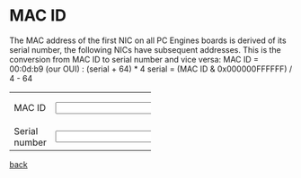 # MAC ID

The MAC address of the first NIC on all PC Engines boards is derived of its serial number, the following NICs have subsequent addresses.
This is the conversion from MAC ID to serial number and vice versa:
MAC ID = 00:0d:b9 (our OUI) : (serial + 64) * 4
serial = (MAC ID & 0x000000FFFFFF) / 4 - 64

<script type="text/javascript" src="https://ajax.googleapis.com/ajax/libs/jquery/1.10.2/jquery.min.js"></script>
<script type="text/javascript">

	function calculate_mac(serial_nr){
		serial_nr = parseInt(serial_nr.replace('?','_').split("_")[0].replace('WN',''), 10);
		var mac = (serial_nr+64)*4;
		mac = mac.toString(16);
		mac = mac.substring(0,2) + ":" + mac.substring(2,4) + ":" + mac.substring(4,6);
		$("#mac_id").val('00:0d:b9:' + mac);
	};
	function calculate_serial(mac){
		serial_nr = mac.split(':').join('');
		var len = serial_nr.length;
		serial_nr = serial_nr.substring(len-6,len);
		serial_nr = parseInt(serial_nr, 16)/4-64;
		$("#serial_nr").val(Math.trunc(serial_nr));
	};

</script>

<table style="width:50%">
	<tr><td>MAC ID</td><td><input id="mac_id"></td><td><button onclick="calculate_serial($('#mac_id').val())">calculate Serial number</button></td></tr>
	<tr><td>Serial number</td><td><input id="serial_nr"></td><td><button onclick="calculate_mac($('#serial_nr').val())">calculate MAC ID</button></td></tr>
</table>

[back](./)
